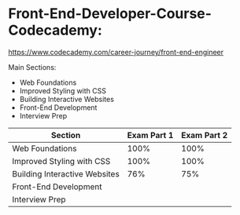 # Front-End-Developer-Course-Codecademy:  
https://www.codecademy.com/career-journey/front-end-engineer

Main Sections:
- Web Foundations 
- Improved Styling with CSS
- Building Interactive Websites
- Front-End Development
- Interview Prep

Section|Exam Part 1|Exam Part 2|
--|--|--
Web Foundations|100%|100%|
Improved Styling with CSS|100%|100%|
Building Interactive Websites|76%|75%|
Front-End Development|||
Interview Prep|||


